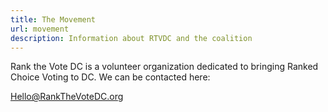 ```yaml
---
title: The Movement
url: movement
description: Information about RTVDC and the coalition
---
```

Rank the Vote DC is a volunteer organization dedicated to bringing Ranked Choice Voting to DC.  We can be contacted here:

[Hello@RankTheVoteDC.org](mailto:Hello@RankTheVoteDC.org)